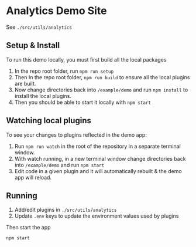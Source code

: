 # Analytics Demo Site

See `./src/utils/analytics`

## Setup & Install

To run this demo locally, you must first build all the local packages

1. In the repo root folder, run `npm run setup`
2. Then In the repo root folder, `npm run build` to ensure all the local plugins are built.
3. Now change directories back into `/example/demo` and run `npm install` to install the local plugins.
4. Then you should be able to start it locally with `npm start`

## Watching local plugins

To see your changes to plugins reflected in the demo app:

1. Run `npm run watch` in the root of the repository in a separate terminal window.
2. With watch running, in a new terminal window change directories back into `/example/demo` and run `npm start`
3. Edit code in a given plugin and it will automatically rebuilt & the demo app will reload.

## Running

1. Add/edit plugins in `./src/utils/analytics`
2. Update `.env` keys to update the environment values used by plugins

Then start the app

```
npm start
```
